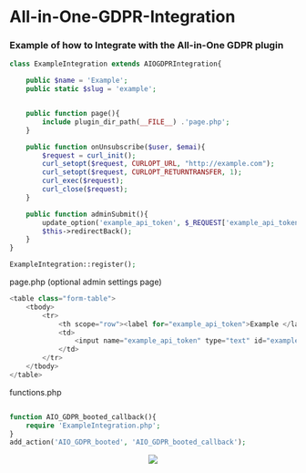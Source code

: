# All-in-One-GDPR-Integration
### Example of how to Integrate with the All-in-One GDPR plugin



```php
class ExampleIntegration extends AIOGDPRIntegration{

	public $name = 'Example';
	public static $slug = 'example';


	public function page(){
		include plugin_dir_path(__FILE__) .'page.php';
	}

	public function onUnsubscribe($user, $emai){
		$request = curl_init(); 
		curl_setopt($request, CURLOPT_URL, "http://example.com"); 
		curl_setopt($request, CURLOPT_RETURNTRANSFER, 1); 
		curl_exec($request); 
		curl_close($request);
	}

	public function adminSubmit(){
		update_option('example_api_token', $_REQUEST['example_api_token']);
		$this->redirectBack();
	}
}

ExampleIntegration::register();
```

page.php (optional admin settings page)
```php
<table class="form-table">
	<tbody>	
		<tr>
			<th scope="row"><label for="example_api_token">Example </label></th>
			<td>
				<input name="example_api_token" type="text" id="example_api_token" aria-describedby="admin-email-description" value="<?= get_option('example_api_token') ?>" class="regular-text ltr">
			</td>
		</tr>
	</tbody>
</table>
```

functions.php
```php

function AIO_GDPR_booted_callback(){
	require 'ExampleIntegration.php';
}
add_action('AIO_GDPR_booted', 'AIO_GDPR_booted_callback');

```


<p align="center"><img src="https://ideea.co.uk/wp-content/themes/ideea/build/images/integration-example.png"></p>
